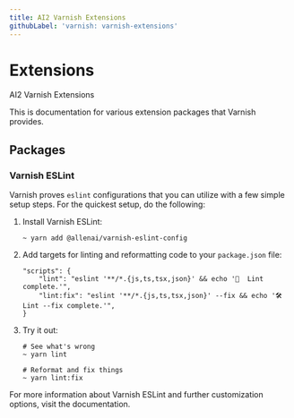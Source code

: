 ```yaml
---
title: AI2 Varnish Extensions
githubLabel: 'varnish: varnish-extensions'
---
```


# Extensions

<p class="description">AI2 Varnish Extensions</p>

This is documentation for various extension packages that Varnish provides.

## Packages

### Varnish ESLint

Varnish proves `eslint` configurations that you can utilize with a few simple setup steps. For the quickest setup, do the following:

1. Install Varnish ESLint:

   ```
   ~ yarn add @allenai/varnish-eslint-config 
   ```

2. Add targets for linting and reformatting code to your `package.json` file:

   ```
   "scripts": {
       "lint": "eslint '**/*.{js,ts,tsx,json}' && echo '💫  Lint complete.'",
       "lint:fix": "eslint '**/*.{js,ts,tsx,json}' --fix && echo '🛠  Lint --fix complete.'",
   }
   ```

3. Try it out:

   ```
   # See what's wrong
   ~ yarn lint

   # Reformat and fix things
   ~ yarn lint:fix
   ```

For more information about Varnish ESLint and further customization options, visit the documentation.